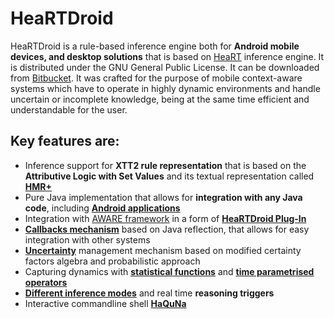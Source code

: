 # HeaRTDroid
HeaRTDroid is a rule-based inference engine both for **Android mobile devices, and desktop solutions** that is based on [HeaRT](http://ai.ia.agh.edu.pl/wiki/hekate:heart) inference engine. It is distributed under the GNU General Public License.
It can be downloaded from [Bitbucket](https://bitbucket.org/sbobek/heartdroid/downloads/).
It was crafted for the purpose of mobile context-aware systems which have to operate in highly dynamic environments and handle uncertain or incomplete knowledge,
being at the same time efficient and understandable for the user.

## Key features are:
  * Inference support for **XTT2 rule representation** that is based on the **Attributive Logic with Set Values** and its textual representation called **[HMR+](https://glados.kis.agh.edu.pl/doku.php?id=pub:software:heartdroid:tutorials:hmr_quickstart)**
  * Pure Java implementation that allows for **integration with any Java code**, including **[Android applications](https://glados.kis.agh.edu.pl/doku.php?id=pub:software:heartdroid:tutorials:android_quickstart)**
  * Integration with [AWARE framework](http://awareframework.com) in a form of **[HeaRTDroid Plug-In](https://glados.kis.agh.edu.pl/doku.php?id=pub:software:heartdroid:tutorials:aware_quickstart)**
  * **[Callbacks mechanism](https://glados.kis.agh.edu.pl/doku.php?id=pub:software:heartdroid:tutorials:callbacks)** based on Java reflection, that allows for easy integration with other systems
  * **[Uncertainty](https://glados.kis.agh.edu.pl/doku.php?id=pub:software:heartdroid:tutorials:uncertainty_cf)** management mechanism based on modified certainty factors algebra and probabilistic approach
  * Capturing dynamics with **[statistical functions](https://glados.kis.agh.edu.pl/doku.php?id=pub:software:heartdroid:tutorials:statistics)** and **[time parametrised operators](https://glados.kis.agh.edu.pl/doku.php?id=pub:software:heartdroid:tutorials:tbo)**
  * **[Different inference modes](https://glados.kis.agh.edu.pl/doku.php?id=pub:software:heartdroid:tutorials:inference_config)** and real time **reasoning triggers**
  * Interactive commandline shell **[HaQuNa](https://glados.kis.agh.edu.pl/doku.php?id=pub:software:heartdroid:tutorials:haquna)**

